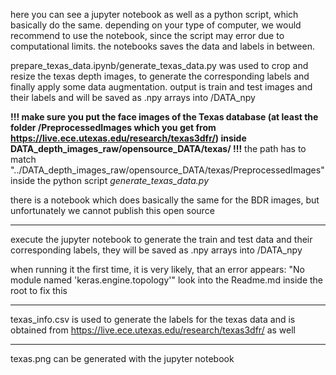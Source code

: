 here you can see a jupyter notebook as well as a python script, which basically do the same.
depending on your type of computer, we would recommend to use the notebook, since the script may error due to computational limits. the notebooks saves the data and labels in between.


prepare_texas_data.ipynb/generate_texas_data.py was used to crop and resize the texas depth images, to generate the corresponding labels and finally apply some data augmentation. output is train and test images and their labels and will be saved as .npy arrays into /DATA_npy

**!!! make sure you put the face images of the Texas database (at least the folder /PreprocessedImages which you get from https://live.ece.utexas.edu/research/texas3dfr/) inside DATA_depth_images_raw/opensource_DATA/texas/ !!!** the path has to match "../DATA_depth_images_raw/opensource_DATA/texas/PreprocessedImages" inside the python script *generate_texas_data.py*

there is a notebook which does basically the same for the BDR images, but unfortunately we cannot publish this open source

____________________________________________________

execute the jupyter notebook to generate the train and test data and their corresponding labels, they will be saved as .npy arrays into /DATA_npy

when running it the first time, it is very likely, that an error appears: "No module named 'keras.engine.topology'" 
look into the Readme.md inside the root to fix this 
________________________________________________

texas_info.csv is used to generate the labels for the texas data and is obtained from https://live.ece.utexas.edu/research/texas3dfr/ as well
_______________________________________________

texas.png can be generated with the jupyter notebook
